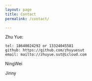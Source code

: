 ```yaml
---
layout: page
title: Contact
permalink: /contact/

---
```


Zhu Yue:

    tel: 18640024292 or 13324045581
    github: https://github.com/zhuyuesut  
    email: mailto://zhuyue.sut@icloud.com 

NingWei

Jinny